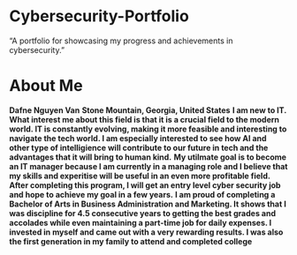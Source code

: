 # Cybersecurity-Portfolio
“A portfolio for showcasing my progress and achievements in cybersecurity.”
# About Me
**Dafne Nguyen Van**
**Stone Mountain, Georgia, United States**
**I am new to IT. What interest me about this field is that it is a crucial field to the modern world. IT is constantly evolving, making it more feasible and interesting to navigate the tech world. I am especially interested to see how AI and other type of intelligience will contribute to our future in tech and the advantages that it will bring to human kind.**
**My utilmate goal is to become an IT manager because I am currently in a managing role and I believe that my skills and experitise will be useful in an even more profitable field. After completing this program, I will get an entry level cyber security job and hope to achieve my goal in a few years.** 
**I am proud of completing a Bachelor of Arts in Business Administration and Marketing. It shows that I was discipline for 4.5 consecutive years to getting the best grades and accolades while even maintaining a part-time job for daily expenses. I invested in myself and came out with a very rewarding results. I was also the first generation in my family to attend and completed college**
